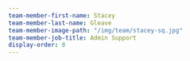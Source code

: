 ```yaml
---
team-member-first-name: Stacey
team-member-last-name: Gleave
team-member-image-path: "/img/team/stacey-sq.jpg"
team-member-job-title: Admin Support
display-order: 8
---
```

